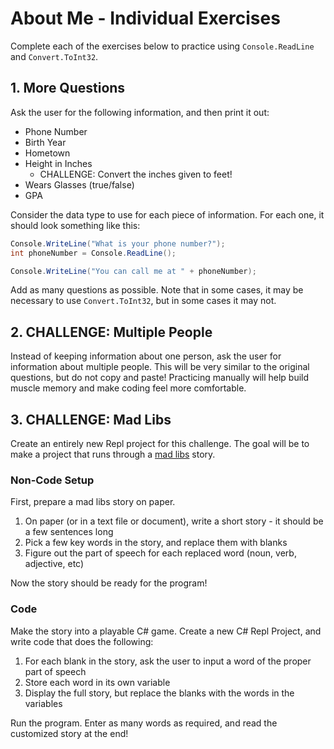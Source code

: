 # About Me - Individual Exercises
Complete each of the exercises below to practice using `Console.ReadLine` and `Convert.ToInt32`.

## 1. More Questions
Ask the user for the following information, and then print it out:
- Phone Number
- Birth Year
- Hometown
- Height in Inches
  - CHALLENGE: Convert the inches given to feet!
- Wears Glasses (true/false)
- GPA

Consider the data type to use for each piece of information. For each one, it should look something like this:

```cs
Console.WriteLine("What is your phone number?");
int phoneNumber = Console.ReadLine();

Console.WriteLine("You can call me at " + phoneNumber);
```

Add as many questions as possible. Note that in some cases, it may be necessary to use `Convert.ToInt32`, but in some cases it may not.

## 2. CHALLENGE: Multiple People
Instead of keeping information about one person, ask the user for information about multiple people. This will be very similar to the original questions, but do not copy and paste! Practicing manually will help build muscle memory and make coding feel more comfortable.

## 3. CHALLENGE: Mad Libs
Create an entirely new Repl project for this challenge. The goal will be to make a project that runs through a [mad libs](https://www.madlibs.com/) story.

### Non-Code Setup
First, prepare a mad libs story on paper.

1. On paper (or in a text file or document), write a short story - it should be a few sentences long
1. Pick a few key words in the story, and replace them with blanks
1. Figure out the part of speech for each replaced word (noun, verb, adjective, etc)

Now the story should be ready for the program!

### Code
Make the story into a playable C# game. Create a new C# Repl Project, and write code that does the following:

1. For each blank in the story, ask the user to input a word of the proper part of speech
1. Store each word in its own variable
1. Display the full story, but replace the blanks with the words in the variables

Run the program. Enter as many words as required, and read the customized story at the end!